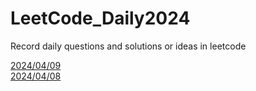 # LeetCode_Daily2024
Record daily questions and solutions or ideas in leetcode

[2024/04/09](https://github.com/NaoCoding/LeetCode_Daily/blob/main/20240409.md) <br>
[2024/04/08](https://github.com/NaoCoding/LeetCode_Daily/blob/main/20240408.md) <br>

